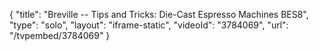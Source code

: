 {
    "title": "Breville -- Tips and Tricks: Die-Cast Espresso Machines BES8",
    "type": "solo",
    "layout": "iframe-static",
    "videoId": "3784069",
    "url": "\/tvpembed\/3784069"
}